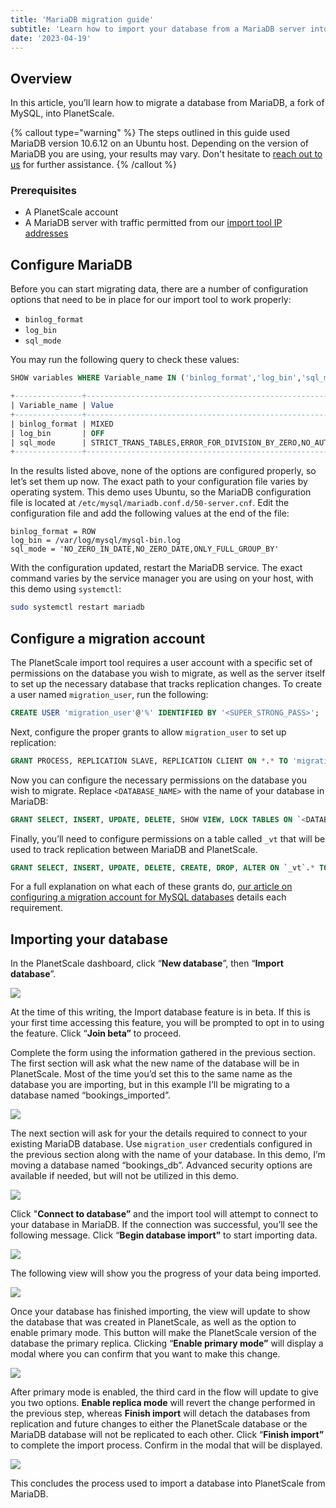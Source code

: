 ```yaml
---
title: 'MariaDB migration guide'
subtitle: 'Learn how to import your database from a MariaDB server into a PlanetScale MySQL database.'
date: '2023-04-19'
---
```


## Overview

In this article, you’ll learn how to migrate a database from MariaDB, a fork of MySQL, into PlanetScale.

{% callout type="warning" %}
The steps outlined in this guide used MariaDB version 10.6.12 on an Ubuntu host. Depending on the version of MariaDB you are using, your results may vary. Don't hesitate to [reach out to us](/contact) for further assistance.
{% /callout %}

### Prerequisites

- A PlanetScale account
- A MariaDB server with traffic permitted from our [import tool IP addresses](/docs/imports/import-tool-migration-addresses)

## Configure MariaDB

Before you can start migrating data, there are a number of configuration options that need to be in place for our import tool to work properly:

- `binlog_format`
- `log_bin`
- `sql_mode`

You may run the following query to check these values:

```sql
SHOW variables WHERE Variable_name IN ('binlog_format','log_bin','sql_mode');

+---------------+-------------------------------------------------------------------------------------------+
| Variable_name | Value                                                                                     |
+---------------+-------------------------------------------------------------------------------------------+
| binlog_format | MIXED                                                                                     |
| log_bin       | OFF                                                                                       |
| sql_mode      | STRICT_TRANS_TABLES,ERROR_FOR_DIVISION_BY_ZERO,NO_AUTO_CREATE_USER,NO_ENGINE_SUBSTITUTION |
+---------------+-------------------------------------------------------------------------------------------+
```

In the results listed above, none of the options are configured properly, so let’s set them up now. The exact path to your configuration file varies by operating system. This demo uses Ubuntu, so the MariaDB configuration file is located at `/etc/mysql/mariadb.conf.d/50-server.cnf`. Edit the configuration file and add the following values at the end of the file:

```
binlog_format = ROW
log_bin = /var/log/mysql/mysql-bin.log
sql_mode = 'NO_ZERO_IN_DATE,NO_ZERO_DATE,ONLY_FULL_GROUP_BY'
```

With the configuration updated, restart the MariaDB service. The exact command varies by the service manager you are using on your host, with this demo using `systemctl`:

```bash
sudo systemctl restart mariadb
```

## Configure a migration account

The PlanetScale import tool requires a user account with a specific set of permissions on the database you wish to migrate, as well as the server itself to set up the necessary database that tracks replication changes. To create a user named `migration_user`, run the following:

```sql
CREATE USER 'migration_user'@'%' IDENTIFIED BY '<SUPER_STRONG_PASS>';
```

Next, configure the proper grants to allow `migration_user` to set up replication:

```sql
GRANT PROCESS, REPLICATION SLAVE, REPLICATION CLIENT ON *.* TO 'migration_user'@'%';
```

Now you can configure the necessary permissions on the database you wish to migrate. Replace `<DATABASE_NAME>` with the name of your database in MariaDB:

```sql
GRANT SELECT, INSERT, UPDATE, DELETE, SHOW VIEW, LOCK TABLES ON `<DATABASE_NAME>`.* TO 'migration_user'@'%';
```

Finally, you’ll need to configure permissions on a table called `_vt` that will be used to track replication between MariaDB and PlanetScale.

```sql
GRANT SELECT, INSERT, UPDATE, DELETE, CREATE, DROP, ALTER ON `_vt`.* TO 'migration_user'@'%';
```

For a full explanation on what each of these grants do, [our article on configuring a migration account for MySQL databases](/docs/imports/import-tool-user-requirements) details each requirement.

## Importing your database

In the PlanetScale dashboard, click “**New database**”, then “**Import database**”.

![](/assets/docs/imports/mariadb-migration-guide/CleanShot_2023-04-18_at_15.52.11.png)

At the time of this writing, the Import database feature is in beta. If this is your first time accessing this feature, you will be prompted to opt in to using the feature. Click “**Join beta”** to proceed.

Complete the form using the information gathered in the previous section. The first section will ask what the new name of the database will be in PlanetScale. Most of the time you’d set this to the same name as the database you are importing, but in this example I’ll be migrating to a database named “bookings_imported”.

![](/assets/docs/imports/mariadb-migration-guide/CleanShot_2023-04-18_at_16.10.07.png)

The next section will ask for your the details required to connect to your existing MariaDB database. Use `migration_user` credentials configured in the previous section along with the name of your database. In this demo, I’m moving a database named “bookings_db”. Advanced security options are available if needed, but will not be utilized in this demo.

![](/assets/docs/imports/mariadb-migration-guide/CleanShot_2023-04-18_at_16.11.11.png)

Click "**Connect to database”** and the import tool will attempt to connect to your database in MariaDB. If the connection was successful, you’ll see the following message. Click “**Begin database import”** to start importing data.

![](/assets/docs/imports/mariadb-migration-guide/CleanShot_2023-04-18_at_16.15.43.png)

The following view will show you the progress of your data being imported.

![](/assets/docs/imports/mariadb-migration-guide/CleanShot_2023-04-18_at_16.17.18.png)

Once your database has finished importing, the view will update to show the database that was created in PlanetScale, as well as the option to enable primary mode. This button will make the PlanetScale version of the database the primary replica. Clicking “**Enable primary mode”** will display a modal where you can confirm that you want to make this change.

![](/assets/docs/imports/mariadb-migration-guide/CleanShot_2023-04-18_at_16.20.40.png)

After primary mode is enabled, the third card in the flow will update to give you two options. **Enable replica mode** will revert the change performed in the previous step, whereas **Finish import** will detach the databases from replication and future changes to either the PlanetScale database or the MariaDB database will not be replicated to each other. Click “**Finish import”** to complete the import process. Confirm in the modal that will be displayed.

![](/assets/docs/imports/mariadb-migration-guide/CleanShot_2023-04-18_at_16.21.32.png)

This concludes the process used to import a database into PlanetScale from MariaDB.
